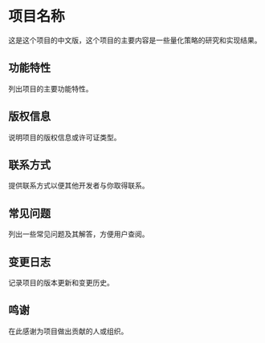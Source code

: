 # 项目名称

这是这个项目的中文版，这个项目的主要内容是一些量化策略的研究和实现结果。

## 功能特性

列出项目的主要功能特性。

## 版权信息

说明项目的版权信息或许可证类型。

## 联系方式

提供联系方式以便其他开发者与你取得联系。

## 常见问题

列出一些常见问题及其解答，方便用户查阅。

## 变更日志

记录项目的版本更新和变更历史。

## 鸣谢

在此感谢为项目做出贡献的人或组织。
